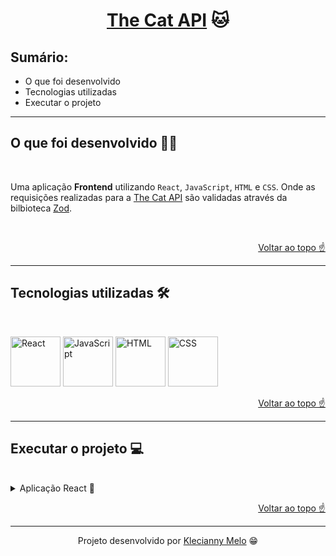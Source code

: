 <h1 id="top" align="center"><a href="https://github.com/zanfranceschi/rinha-de-backend-2023-q3" target="_blank" rel="noopener noreferrer">The Cat API</a> 🐱</h1>

<h2>Sumário:</h2>

- O que foi desenvolvido
- Tecnologias utilizadas
- Executar o projeto

---

<h2>O que foi desenvolvido 👩‍💻</h2>

<br>

Uma aplicação **Frontend** utilizando `React`, `JavaScript`, `HTML` e `CSS`. Onde as requisições realizadas para a [The Cat API](https://thecatapi.com/) são validadas através da bilbioteca [Zod](https://zod.dev/).

<br>

<p align="right"><a href="#top">Voltar ao topo ☝</a></p>

---

<h2 id="tech">Tecnologias utilizadas 🛠</h2>

<br>

<img title="React" alt="React" height="80" width="80" src="https://cdn.jsdelivr.net/gh/devicons/devicon/icons/react/react-original.svg" /> <img title="JavaScript" alt="JavaScript" height="80" width="80" src="https://cdn.jsdelivr.net/gh/devicons/devicon/icons/javascript/javascript-original.svg" /> <img title="HTML" alt="HTML" height="80" width="80" src="https://cdn.jsdelivr.net/gh/devicons/devicon/icons/html5/html5-original.svg" /> <img title="CSS" alt="CSS" height="80" width="80" src="https://cdn.jsdelivr.net/gh/devicons/devicon/icons/css3/css3-original.svg" />

<p align="right"><a href="#top">Voltar ao topo ☝</a></p>

---

<h2>Executar o projeto 💻</h2>

<br>

<details><summary>Aplicação React 🎉</summary>
<p>
Para clonar o repositório, instalar as dependências e iniciar a aplicação React, execute os comandos na ordem a seguir:

```bash
git clone https://github.com/Kecbm/the-cat-api.git
```

```bash
  cd the-cat-api
```

```bash
  npm install
```

```bash
  npm start
```

</p>
</details>

<p align="right"><a href="#top">Voltar ao topo ☝</a></p>

---

<p align="center">Projeto desenvolvido por <a href="https://www.linkedin.com/in/kecbm/" target="_blank" rel="noopener noreferrer">Klecianny Melo</a> 😁</p>

